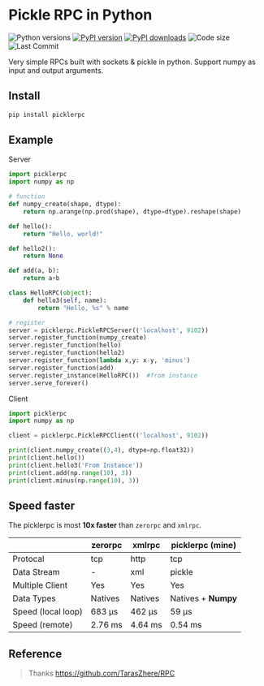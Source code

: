# Pickle RPC in Python


![Python versions](https://img.shields.io/badge/Python-3.6%2B-blue.svg)
[![PyPI version](https://img.shields.io/pypi/v/picklerpc.svg?logo=pypi&logoColor=FFE873)](https://pypi.org/project/picklerpc/)
[![PyPI downloads](https://img.shields.io/pypi/dm/picklerpc.svg)](https://pypistats.org/packages/picklerpc)
![Code size](https://shields.io/github/languages/code-size/chenxinfeng4/picklerpc
)
![Last Commit](https://shields.io/github/last-commit/chenxinfeng4/picklerpc)

Very simple RPCs built with sockets & pickle in python. Support numpy as input and output arguments.

## Install
```bash
pip install picklerpc
```

## Example
Server
```python
import picklerpc
import numpy as np

# function
def numpy_create(shape, dtype):
    return np.arange(np.prod(shape), dtype=dtype).reshape(shape)

def hello():
    return "Hello, world!"

def hello2():
    return None

def add(a, b):
    return a+b

class HelloRPC(object):
    def hello3(self, name):
        return "Hello, %s" % name

# register
server = picklerpc.PickleRPCServer(('localhost', 9102))
server.register_function(numpy_create)
server.register_function(hello)
server.register_function(hello2)
server.register_function(lambda x,y: x-y, 'minus')
server.register_function(add)
server.register_instance(HelloRPC())  #from instance
server.serve_forever()
```

Client
```python
import picklerpc
import numpy as np

client = picklerpc.PickleRPCClient(('localhost', 9102))

print(client.numpy_create((3,4), dtype=np.float32))
print(client.hello())
print(client.hello3('From Instance'))
print(client.add(np.range(10), 3))
print(client.minus(np.range(10), 3))
```

## Speed faster

The picklerpc is most **10x faster** than `zerorpc` and `xmlrpc`.

|                    | zerorpc | xmlrpc  | picklerpc (mine)    |
| ------------------ | ------- | ------- | ------------------- |
| Protocal           | tcp     | http    | tcp                 |
| Data Stream        | -       | xml     | pickle              |
| Multiple Client    | Yes     | Yes     | Yes                 |
| Data Types         | Natives | Natives | Natives + **Numpy** |
| Speed (local loop) | 683 µs  | 462 µs  | 59 µs               |
| Speed (remote)     | 2.76 ms | 4.64 ms | 0.54 ms             |





## Reference

> Thanks https://github.com/TarasZhere/RPC